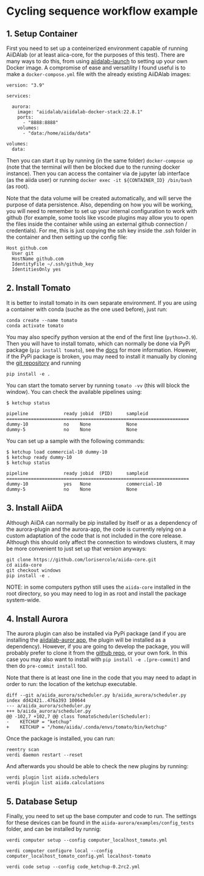 # Cycling sequence workflow example

## 1. Setup Container

First you need to set up a conteinerized environment capable of running AiiDAlab
(or at least aiica-core, for the purposes of this test).
There are many ways to do this, from using
[aiidalab-launch](https://github.com/aiidalab/aiidalab-launch)
to setting up your own Docker image.
A compromise of ease and versatility I found useful is to make a `docker-compose.yml` file with the already
existing AiiDAlab images:

```
version: "3.9"

services:

  aurora:
    image: "aiidalab/aiidalab-docker-stack:22.8.1"
    ports:
      - "8888:8888"
    volumes:
      - "data:/home/aiida/data"

volumes:
  data:
```

Then you can start it up by running (in the same folder) `docker-compose up`
(note that the terminal will then be blocked due to the running docker instance).
Then you can access the container via de jupyter lab interface (as the aiida user)
or running `docker exec -it ${CONTAINER_ID} /bin/bash` (as root).

Note that the data volume will be created automatically, and will serve the purpose
of data persistence.
Also, depending on how you will be working, you will need to remember to set up
your internal configuration to work with github (for example, some tools like vscode
plugins may allow you to open the files inside the container while using an external
github connection / credentials).
For me, this is just copying the ssh key inside the .ssh folder in the container and
then setting up the config file:

```
Host github.com
  User git
  HostName github.com
  IdentityFile ~/.ssh/github_key
  IdentitiesOnly yes
```

## 2. Install Tomato

It is better to install tomato in its own separate environment.
If you are using a container with conda (suche as the one used before), just run:

```
conda create --name tomato
conda activate tomato
```

You may also specify python version at the end of the first line (`python=3.9`).
Then you will have to install tomato, which can normally be done via PyPi package
(`pip install tomato`), see the
[docs](https://dgbowl.github.io/tomato/master/installation.html)
for more information.
However, if the PyPi package is broken, you may need to install it manually by
cloning the [git repository](https://github.com/dgbowl/tomato) and running

```
pip install -e .
```

You can start the tomato server by running `tomato -vv` (this will block the window).
You can check the available pipelines using:

```
$ ketchup status

pipeline             ready jobid  (PID)     sampleid
===================================================================
dummy-10             no    None             None
dummy-5              no    None             None
```

You can set up a sample with the following commands:

```
$ ketchup load commercial-10 dummy-10
$ ketchup ready dummy-10
$ ketchup status

pipeline             ready jobid  (PID)     sampleid
===================================================================
dummy-10             yes   None             commercial-10
dummy-5              no    None             None
```

## 3. Install AiiDA

Although AiiDA can normally be pip installed by itself or as a dependency of the
aurora-plugin and the aurora-app, the code is currently relying on a custom
adaptation of the code that is not included in the core release.
Although this should only affect the connection to windows clusters, it may be
more convenient to just set up that version anyways:

```
git clone https://github.com/lorisercole/aiida-core.git
cd aiida-core
git checkout windows
pip install -e .
```

NOTE: in some computers python still uses the `aiida-core` installed in the root
directory, so you may need to log in as root and install the package system-wide.

## 4. Install Aurora

The aurora plugin can also be installed via PyPi package
(and if you are installing the
[aiidalab-auror app](https://github.com/epfl-theos/aiidalab-aurora),
the plugin will be installed as a dependency).
However, if you are going to develop the package, you will probably prefer to clone
it from the [github repo](https://github.com/epfl-theos/aiida-aurora), or your own
fork.
In this case you may also want to install with `pip install -e .[pre-commit]` and
then do `pre-commit install` too.

Note that there is at least one line in the code that you may need to adapt in
order to run: the location of the ketchup executable.

```
diff --git a/aiida_aurora/scheduler.py b/aiida_aurora/scheduler.py
index dd42421..476a393 100644
--- a/aiida_aurora/scheduler.py
+++ b/aiida_aurora/scheduler.py
@@ -102,7 +102,7 @@ class TomatoScheduler(Scheduler):
-    KETCHUP = "ketchup"
+    KETCHUP = "/home/aiida/.conda/envs/tomato/bin/ketchup"
```

Once the package is installed, you can run:

```
reentry scan
verdi daemon restart --reset
```

And afterwards you should be able to check the new plugins by running:

```
verdi plugin list aiida.schedulers
verdi plugin list aiida.calculations
```

## 5. Database Setup

Finally, you need to set up the base computer and code to run.
The settings for these devices can be found in the `aiida-aurora/examples/config_tests`
folder, and can be installed by runnig:

```
verdi computer setup --config computer_localhost_tomato.yml

verdi computer configure local --config computer_localhost_tomato_config.yml localhost-tomato

verdi code setup --config code_ketchup-0.2rc2.yml
```
